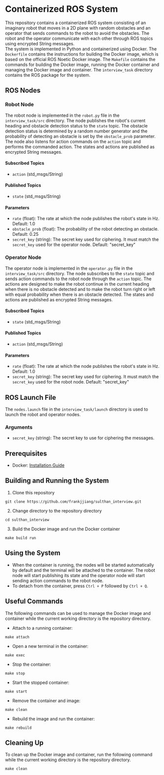 # Containerized ROS System

This repository contains a containerized ROS system consisting of an imaginary robot that moves in a 2D plane with random obstacles and an operator that sends commands to the robot to avoid the obstacles. The robot and the operator communicate with each other through ROS topics using encrypted String messages.\
The system is implemented in Python and containerized using Docker. The `Dockerfile` contains the instructions for building the Docker image, which is based on the official ROS Noetic Docker image. The `Makefile` contains the commands for building the Docker image, running the Docker container and managing the Docker image and container. The `interview_task` directory contains the ROS package for the system. 

## ROS Nodes

### Robot Node

The robot node is implemented in the `robot.py` file in the `interview_task/src` directory. The node publishes the robot's current heading and obstacle detection status to the `state` topic. The obstacle detection status is determined by a random number generator and the probability of detecting an obstacle is set by the `obstacle_prob` parameter. The node also listens for action commands on the `action` topic and performs the commanded action. The states and actions are published as encrypted String messages.

#### Subscribed Topics

- `action` (std_msgs/String)

#### Published Topics

- `state` (std_msgs/String)

#### Parameters

- `rate` (float): The rate at which the node publishes the robot's state in Hz. Default: 1.0
- `obstacle_prob` (float): The probability of the robot detecting an obstacle. Default: 0.25
- `secret_key` (string): The secret key used for ciphering. It must match the `secret_key` used for the operator node. Default: "secret_key"

### Operator Node

The operator node is implemented in the `operator.py` file in the `interview_task/src` directory. The node subscribes to the `state` topic and sends action commands to the robot node through the `action` topic. The actions are designed to make the robot continue in the current heading when there is no obstacle detected and to make the robot turn right or left with equal probability when there is an obstacle detected. The states and actions are published as encrypted String messages.

#### Subscribed Topics

- `state` (std_msgs/String)

#### Published Topics

- `action` (std_msgs/String)

#### Parameters

- `rate` (float): The rate at which the node publishes the robot's state in Hz. Default: 1.0
- `secret_key` (string): The secret key used for ciphering. It must match the `secret_key` used for the robot node. Default: "secret_key"

## ROS Launch File

The `nodes.launch` file in the `interview_task/launch` directory is used to launch the robot and operator nodes.

### Arguments

- `secret_key` (string): The secret key to use for ciphering the messages.

## Prerequisites

- Docker: [Installation Guide](https://docs.docker.com/get-docker/)

## Building and Running the System

1. Clone this repository
```
git clone https://github.com/frankjjiang/sulthan_interview.git
```
2. Change directory to the repository directory
```
cd sulthan_interview
```
3. Build the Docker image and run the Docker container
```
make build run
```

## Using the System

- When the container is running, the nodes will be started automatically by default and the terminal will be attached to the container. The robot node will start publishing its state and the operator node will start sending action commands to the robot node.
- To detach from the container, press `Ctrl + P` followed by `Ctrl + Q`.

## Useful Commands
The following commands can be used to manage the Docker image and container while the current working directory is the repository directory.
- Attach to a running container:
```
make attach
```
- Open a new terminal in the container:
```
make exec
```
- Stop the container:
```
make stop
```
- Start the stopped container:
```
make start
```
- Remove the container and image:
```
make clean
```
- Rebuild the image and run the container:
```
make rebuild
```

## Cleaning Up

To clean up the Docker image and container, run the following command while the current working directory is the repository directory.
```
make clean
```